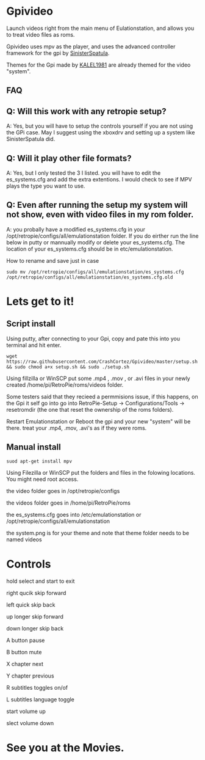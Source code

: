# Gpivideo
Launch videos right from the main menu of Eulationstation, and allows you to treat video files as roms.

Gpivideo uses mpv as the player, and uses the advanced controller framework for the gpi by [SinisterSpatula](https://github.com/SinisterSpatula/Gpi2). 

Themes for the Gpi made by [KALEL1981](https://github.com/KALEL1981) are already themed for the video "system".

FAQ 
-------
Q: Will this work with any retropie setup?
----
A: Yes, but you will have to setup the controls yourself if you are not using the GPi case. May I suggest using the xboxdrv and setting up a system like SinisterSpatula did.

Q: Will it play  other file formats?
----
A: Yes, but I only tested the 3 I listed. you will have to edit the es_systems.cfg and add the extra extentions. I would check to see if MPV plays the type you want to use.

Q: Even after running the setup my system will not show, even with video files in my rom folder.
----
A: you probally have a modified es_systems.cfg in your /opt/retropie/configs/all/emulationstation folder. If you do eirther run the line below in putty or mannually modify or delete your es_systems.cfg. The location of your es_systems.cfg should be in etc/emulationstation.

How to rename and save just in case
```
sudo mv /opt/retropie/configs/all/emulationstation/es_systems.cfg /opt/retropie/configs/all/emulationstation/es_systems.cfg.old
```

# Lets get to it!

Script install
--------
Using putty, after connecting to your Gpi, copy and pate this into you terminal and hit enter.
```
wget https://raw.githubusercontent.com/CrashCortez/Gpivideo/master/setup.sh && sudo chmod a+x setup.sh && sudo ./setup.sh
```
Using fillzilla or WinSCP put some .mp4 , .mov , or .avi files in your newly created /home/pi/RetroPie/roms/videos folder. 

Some testers said that they recieed a permmisions issue, if this happens, on the Gpi it self go into go into RetroPie-Setup -> Configurations/Tools -> resetromdir (the one that reset the ownership of the roms folders). 

Restart Emulationstation or Reboot the gpi and your new "system" will be there. treat your .mp4, .mov, .avi's as if they were roms.

Manual install
-------
```
suod apt-get install mpv
```

Using Filezilla or WinSCP put the folders and files in the folowing locations. You might need root access.

the video folder goes in /opt/retropie/configs

the videos folder goes in /home/pi/RetroPie/roms

the es_systems.cfg goes into /etc/emulationstation or /opt/retropie/configs/all/emulationstation

the system.png is for your theme and note that theme folder needs to be named videos

# Controls
hold select and start to exit 

right qucik skip forward

left quick skip back

up longer skip forward

down longer skip back 

A button pause

B button mute

X chapter next

Y chapter previous

R subtitles toggles on/of

L subtitles language toggle

start volume up

slect volume down

# See you at the Movies.
